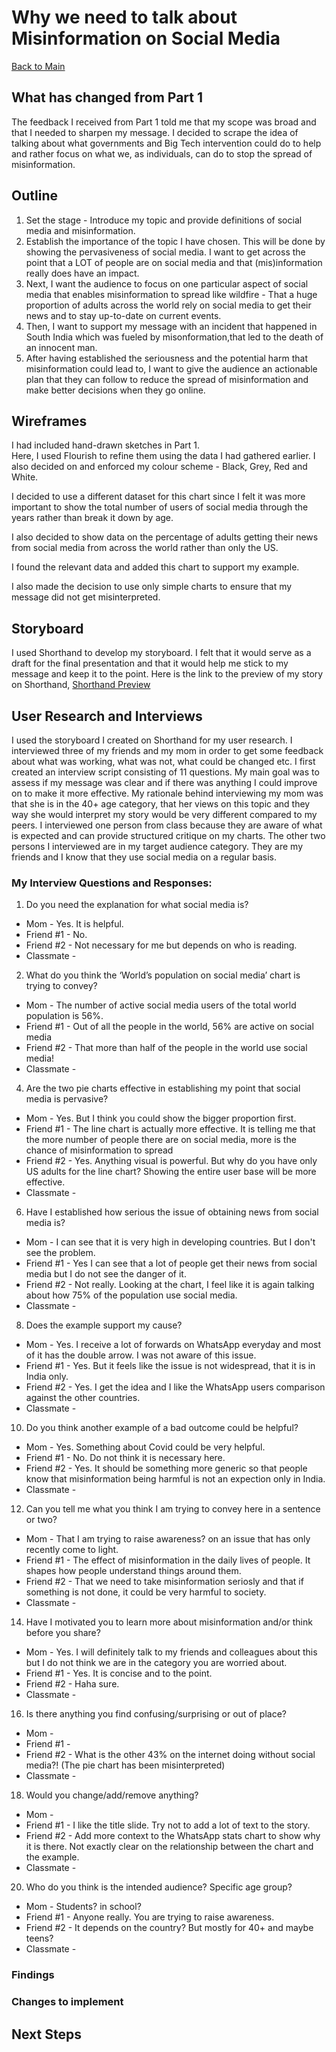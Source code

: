 # Why we need to talk about Misinformation on Social Media
[Back to Main](README.md/)

## What has changed from Part 1
The feedback I received from Part 1 told me that my scope was broad and that I needed to sharpen my message. I decided to scrape the idea of talking about what governments and Big Tech intervention could do to help and rather focus on what we, as individuals, can do to stop the spread of misinformation.

## Outline
1. Set the stage - Introduce my topic and provide definitions of social media and misinformation.
2. Establish the importance of the topic I have chosen. This will be done by showing the pervasiveness of social media. I want to get across the point that a LOT of people are on social media and that (mis)information really does have an impact.
3. Next, I want the audience to focus on one particular aspect of social media that enables misinformation to spread like wildfire - That a huge proportion of adults across the world rely on social media to get their news and to stay up-to-date on current events.
4. Then, I want to support my message with an incident that happened in South India which was fueled by misonformation,that led to the death of an innocent man.
5. After having established the seriousness and the potential harm that misinformation could lead to, I want to give the audience an actionable plan that they can follow to reduce the spread of misinformation and make better decisions when they go online.

## Wireframes 
I had included hand-drawn sketches in Part 1. <br/> Here, I used Flourish to refine them using the data I had gathered earlier. I also decided on and enforced my colour scheme - Black, Grey, Red and White.

<div class="flourish-embed flourish-chart" data-src="visualisation/7440727"><script src="https://public.flourish.studio/resources/embed.js"></script></div>
<div class="flourish-embed flourish-chart" data-src="visualisation/7449696"><script src="https://public.flourish.studio/resources/embed.js"></script></div>

I decided to use a different dataset for this chart since I felt it was more important to show the total number of users of social media through the years rather than break it down by age.
<div class="flourish-embed flourish-chart" data-src="visualisation/7440653"><script src="https://public.flourish.studio/resources/embed.js"></script></div>

I also decided to show data on the percentage of adults getting their news from social media from across the world rather than only the US.
<div class="flourish-embed flourish-chart" data-src="visualisation/7449781"><script src="https://public.flourish.studio/resources/embed.js"></script></div>

I found the relevant data and added this chart to support my example.
<div class="flourish-embed flourish-chart" data-src="visualisation/7449956"><script src="https://public.flourish.studio/resources/embed.js"></script></div>

I also made the decision to use only simple charts to ensure that my message did not get misinterpreted.

## Storyboard
I used Shorthand to develop my storyboard. I felt that it would serve as a draft for the final presentation and that it would help me stick to my message and keep it to the point. Here is the link to the preview of my story on Shorthand, [Shorthand Preview](https://preview.shorthand.com/dDZOoF3GzqfjAhEL)

## User Research and Interviews
I used the storyboard I created on Shorthand for my user research. I interviewed three of my friends and my mom in order to get some feedback about what was working, what was not, what could be changed etc. I first created an interview script consisting of 11 questions. My main goal was to assess if my message was clear and if there was anything I could improve on to make it more effective.
My rationale behind interviewing my mom was that she is in the 40+ age category, that her views on this topic and they way she would interpret my story would be very different compared to my peers.
I interviewed one person from class because they are aware of what is expected and can provide structured critique on my charts.
The other two persons I interviewed are in my target audience category. They are my friends and I know that they use social media on a regular basis.

### My Interview Questions and Responses:
1. Do you need the explanation for what social media is?
  * Mom - Yes. It is helpful. 
  * Friend #1 - No.
  * Friend #2 - Not necessary for me but depends on who is reading. 
  * Classmate - 
2. What do you think the ‘World’s population on social media’ chart is trying to convey?
  * Mom - The number of active social media users of the total world population is 56%.
  * Friend #1 - Out of all the people in the world, 56% are active on social media
  * Friend #2 - That more than half of the people in the world use social media!
  * Classmate - 
4. Are the two pie charts effective in establishing my point that social media is pervasive?
  * Mom - Yes. But I think you could show the bigger proportion first.
  * Friend #1 - The line chart is actually more effective. It is telling me that the more number of people there are on social media, more is the chance of misinformation to spread 
  * Friend #2 - Yes. Anything visual is powerful. But why do you have only US adults for the line chart? Showing the entire user base will be more effective.
  * Classmate - 
6. Have I established how serious the issue of obtaining news from social media is?
  * Mom - I can see that it is very high in developing countries. But I don't see the problem. 
  * Friend #1 - Yes I can see that a lot of people get their news from social media but I do not see the danger of it.
  * Friend #2 - Not really. Looking at the chart, I feel like it is again talking about how 75% of the population use social media. 
  * Classmate - 
8. Does the example support my cause?
  * Mom - Yes. I receive a lot of forwards on WhatsApp everyday and most of it has the double arrow. I was not aware of this issue.
  * Friend #1 - Yes. But it feels like the issue is not widespread, that it is in India only.
  * Friend #2 - Yes. I get the idea and I like the WhatsApp users comparison against the other countries.
  * Classmate - 
10. Do you think another example of a bad outcome could be helpful?
  * Mom - Yes. Something about Covid could be very helpful. 
  * Friend #1 - No. Do not think it is necessary here. 
  * Friend #2 - Yes. It should be something more generic so that people know that misinformation being harmful is not an expection only in India.
  * Classmate -
12. Can you tell me what you think I am trying to convey here in a sentence or two?
  * Mom - That I am trying to raise awareness? on an issue that has only recently come to light.
  * Friend #1 - The effect of misinformation in the daily lives of people. It shapes how people understand things around them.
  * Friend #2 - That we need to take misinformation seriosly and that if something is not done, it could be very harmful to society.
  * Classmate -
14. Have I motivated you to learn more about misinformation and/or think before you share?
  * Mom - Yes. I will definitely talk to my friends and colleagues about this but I do not think we are in the category you are worried about.
  * Friend #1 - Yes. It is concise and to the point.
  * Friend #2 - Haha sure.
  * Classmate -
16. Is there anything you find confusing/surprising or out of place?
  * Mom - 
  * Friend #1 - 
  * Friend #2 - What is the other 43% on the internet doing without social media?! (The pie chart has been misinterpreted)
  * Classmate -
18. Would you change/add/remove anything?
  * Mom - 
  * Friend #1 - I like the title slide. Try not to add a lot of text to the story.
  * Friend #2 - Add more context to the WhatsApp stats chart to show why it is there. Not exactly clear on the relationship between the chart and the example.
  * Classmate -
20. Who do you think is the intended audience? Specific age group?
  * Mom - Students? in school?
  * Friend #1 - Anyone really. You are trying to raise awareness.
  * Friend #2 - It depends on the country? But mostly for 40+ and maybe teens?
  * Classmate -


### Findings

### Changes to implement 
## Next Steps
